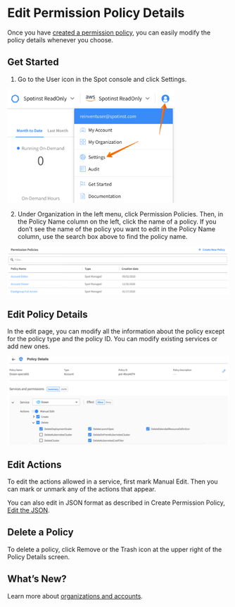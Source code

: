 # Edit Permission Policy Details

Once you have [created a permission policy](administration/policies/create-new-policy), you can easily modify the policy details whenever you choose.

## Get Started

1. Go to the User icon in the Spot console and click Settings.

<img src="/administration/_media/create-new-user-01.png" width="381" height="258" />

2. Under Organization in the left menu, click Permission Policies. Then, in the Policy Name column on the left, click the name of a policy. If you don’t see the name of the policy you want to edit in the Policy Name column, use the search box above to find the policy name.

<img src="/administration/_media/edit-policy-01.png" />

## Edit Policy Details
In the edit page, you can modify all the information about the policy except for the policy type and the policy ID. You can modify existing services or add new ones.

<img src="/administration/_media/edit-policy-02.png" />

## Edit Actions

To edit the actions allowed in a service, first mark Manual Edit. Then you can mark or unmark any of the actions that appear.

You can also edit in JSON format as described in Create Permission Policy, [Edit the JSON](administration/policies/create-new-policy?id=edit-the-json).

## Delete a Policy

To delete a policy, click Remove or the Trash icon at the upper right of the Policy Details screen.

## What’s New?

Learn more about [organizations and accounts](administration/organizations/).

